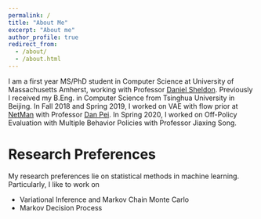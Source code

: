 ```yaml
---
permalink: /
title: "About Me"
excerpt: "About me"
author_profile: true
redirect_from: 
  - /about/
  - /about.html
---
```


I am a first year MS/PhD student in Computer Science at University of Massachusetts Amherst, working with Professor [Daniel Sheldon](https://people.cs.umass.edu/~sheldon/index.html). Previously I received my B.Eng. in Computer Science from Tsinghua University in Beijing. In Fall 2018 and Spring 2019, I worked on VAE with flow prior at [NetMan](http://netman.aiops.org) with Professor [Dan Pei](https://netman.aiops.org/~peidan/). In Spring 2020, I worked on Off-Policy Evaluation with Multiple Behavior Policies with Professor Jiaxing Song. 

Research Preferences
======
My research preferences lie on statistical methods in machine learning. Particularly, I like to work on
+ Variational Inference and Markov Chain Monte Carlo
+ Markov Decision Process


